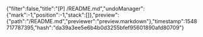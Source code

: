 {"filter":false,"title":"[P] /README.md","undoManager":{"mark":-1,"position":-1,"stack":[]},"preview":{"path":"/README.md","previewer":"preview.markdown"},"timestamp":1548717787395,"hash":"da39a3ee5e6b4b0d3255bfef95601890afd80709"}